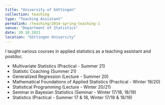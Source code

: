 ```yaml
---
title: "University of Göttingen"
collection: teaching
type: "Teaching Assistant"
permalink: /teaching/2014-spring-teaching-1
venue: "Department of Statistics"
date: 30.10.2021
location: "Göttingen University"
---
```


I taught various courses in applied statistics as a teaching assistant and postdoc.

* Multivariate Statistics (Practical - Summer 21)
* Statistic Coaching (Summer 21)
* Generalized Regression (Lecture - Summer 20)
* Mathematical Foundations of Applied Statistics (Practical - Winter 19/20)
* Statistical Programming (Lecture - Winter 20/21)
* Seminar in Bayesian Statistics (Seminar - Winter 17/18, 18/19)
* Statistics (Practical - Summer 17 & 18, Winter 17/18 & 18/19)


